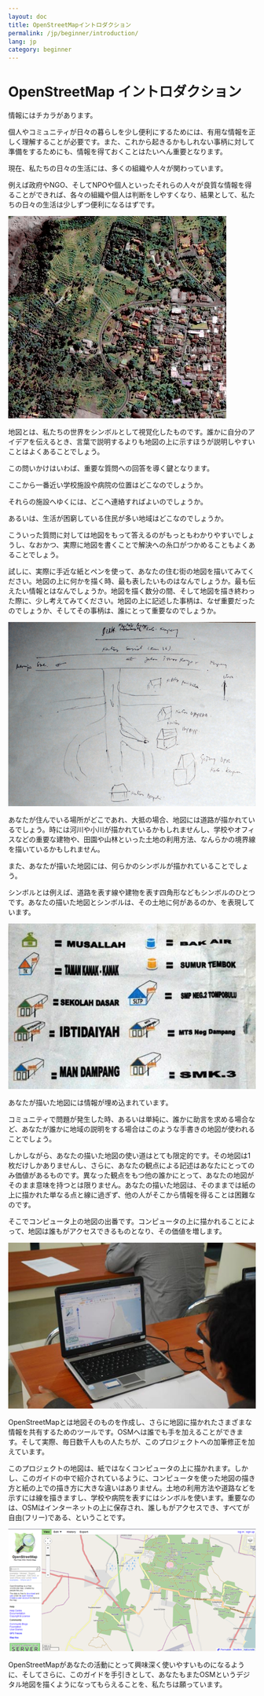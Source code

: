 ```yaml
---
layout: doc
title: OpenStreetMapイントロダクション
permalink: /jp/beginner/introduction/
lang: jp
category: beginner
---
```


OpenStreetMap イントロダクション
=======================

情報にはチカラがあります。

個人やコミュニティが日々の暮らしを少し便利にするためには、有用な情報を正しく理解することが必要です。また、これから起きるかもしれない事柄に対して準備をするためにも、情報を得ておくことはたいへん重要となります。

現在、私たちの日々の生活には、多くの組織や人々が関わっています。

例えば政府やNGO、そしてNPOや個人といったそれらの人々が良質な情報を得ることができれば、各々の組織や個人は判断をしやすくなり、結果として、私たちの日々の生活は少しずつ便利になるはずです。

![A village in Indonesia][]

地図とは、私たちの世界をシンボルとして視覚化したものです。誰かに自分のアイデアを伝えるとき、言葉で説明するよりも地図の上に示すほうが説明しやすいことはよくあることでしょう。

この問いかけはいわば、重要な質問への回答を導く鍵となります。

ここから一番近い学校施設や病院の位置はどこなのでしょうか。

それらの施設へゆくには、どこへ連絡すればよいのでしょうか。

あるいは、生活が困窮している住民が多い地域はどこなのでしょうか。

こういった質問に対しては地図をもって答えるのがもっともわかりやすいでしょうし、なおかつ、実際に地図を書くことで解決への糸口がつかめることもよくあることでしょう。

試しに、実際に手近な紙とペンを使って、あなたの住む街の地図を描いてみてください。地図の上に何かを描く時、最も表したいものはなんでしょうか。最も伝えたい情報とはなんでしょうか。地図を描く数分の間、そして地図を描き終わった際に、少し考えてみてください。地図の上に記述した事柄は、なぜ重要だったのでしょうか、そしてその事柄は、誰にとって重要なのでしょうか。

![Example of a hand-drawn map][]

あなたが住んでいる場所がどこであれ、大抵の場合、地図には道路が描かれているでしょう。時には河川や小川が描かれているかもしれませんし、学校やオフィスなどの重要な建物や、田園や山林といった土地の利用方法、なんらかの境界線を描いているかもしれません。

また、あなたが描いた地図には、何らかのシンボルが描かれていることでしょう。

シンボルとは例えば、道路を表す線や建物を表す四角形などもシンボルのひとつです。あなたの描いた地図とシンボルは、その土地に何があるのか、を表現しています。

![Examples of symbols][]

あなたが描いた地図には情報が埋め込まれています。

コミュニティで問題が発生した時、あるいは単純に、誰かに助言を求める場合など、あなたが誰かに地域の説明をする場合はこのような手書きの地図が使われることでしょう。

しかしながら、あなたの描いた地図の使い道はとても限定的です。その地図は1枚だけしかありませんし、さらに、あなたの観点による記述はあなたにとってのみ価値があるものです。異なった観点をもつ他の誰かにとって、あなたの地図がそのまま意味を持つとは限りません。あなたの描いた地図は、そのままでは紙の上に描かれた単なる点と線に過ぎず、他の人がそこから情報を得ることは困難なのです。

そこでコンピュータ上の地図の出番です。コンピュータの上に描かれることによって、地図は誰もがアクセスできるものとなり、その価値を増します。

![Mapping on Computer][]

OpenStreetMapとは地図そのものを作成し、さらに地図に描かれたさまざまな情報を共有するためのツールです。OSMへは誰でも手を加えることができます。そして実際、毎日数千人もの人たちが、このプロジェクトへの加筆修正を加えています。

このプロジェクトの地図は、紙ではなくコンピュータの上に描かれます。しかし、このガイドの中で紹介されているように、コンピュータを使った地図の描き方と紙の上での描き方に大きな違いはありません。土地の利用方法や道路などを示すには線を描きますし、学校や病院を表すにはシンボルを使います。重要なのは、OSMはインターネットの上に保存され、誰しもがアクセスでき、すべてが自由(フリー)である、ということです。

![Digital maps with OpenStreetMap][]

OpenStreetMapがあなたの活動にとって興味深く使いやすいものになるように、そしてさらに、このガイドを手引きとして、あなたもまたOSMというデジタル地図を描くようになってもらえることを、私たちは願っています。

[A village in Indonesia]: /images/jp/beginner/01_introduction/jp_beg_01_introduction_image00_village-in-indonesia.png
[Example of a hand-drawn map]: /images/jp/beginner/01_introduction/jp_beg_01_introduction_image01_hand-drawn-map.png
[Examples of symbols]: /images/jp/beginner/01_introduction/jp_beg_01_introduction_image02_examples-of-symbols.png
[Mapping on Computer]: /images/jp/beginner/01_introduction/jp_beg_01_introduction_image03_mapping-on-computer.png
[Digital maps with OpenStreetMap]: /images/jp/beginner/01_introduction/jp_beg_01_introduction_image04_digital-maps-with-osm.png
